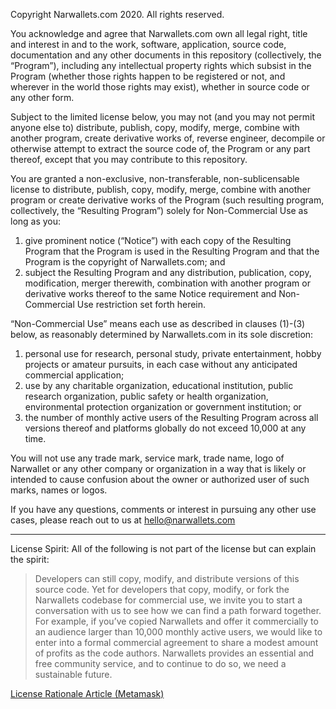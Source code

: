 Copyright Narwallets.com 2020. All rights reserved.
 
You acknowledge and agree that Narwallets.com own all legal right, title and interest in and to the work, software, application, source code, documentation and any other documents in this repository (collectively, the “Program”), including any intellectual property rights which subsist in the Program (whether those rights happen to be registered or not, and wherever in the world those rights may exist), whether in source code or any other form.
 
Subject to the limited license below, you may not (and you may not permit anyone else to) distribute, publish, copy, modify, merge, combine with another program, create derivative works of, reverse engineer, decompile or otherwise attempt to extract the source code of, the Program or any part thereof, except that you may contribute to this repository.
 
You are granted a non-exclusive, non-transferable, non-sublicensable license to distribute, publish, copy, modify, merge, combine with another program or create derivative works of the Program (such resulting program, collectively, the “Resulting Program”) solely for Non-Commercial Use as long as you:
 1. give prominent notice (“Notice”) with each copy of the Resulting Program that the Program is used in the Resulting Program and that the Program is the copyright of Narwallets.com; and
 2. subject the Resulting Program and any distribution, publication, copy, modification, merger therewith, combination with another program or derivative works thereof to the same Notice requirement and Non-Commercial Use restriction set forth herein.
 
“Non-Commercial Use” means each use as described in clauses (1)-(3) below, as reasonably determined by Narwallets.com in its sole discretion: 
 1. personal use for research, personal study, private entertainment, hobby projects or amateur pursuits, in each case without any anticipated commercial application;
 2. use by any charitable organization, educational institution, public research organization, public safety or health organization, environmental protection organization or government institution; or
 3. the number of monthly active users of the Resulting Program across all versions thereof and platforms globally do not exceed 10,000 at any time.
 
You will not use any trade mark, service mark, trade name, logo of Narwallet or any other company or organization in a way that is likely or intended to cause confusion about the owner or authorized user of such marks, names or logos.
 
If you have any questions, comments or interest in pursuing any other use cases, please reach out to us at hello@narwallets.com

----
License Spirit:
All of the following is not part of the license but can explain the spirit:

> Developers can still copy, modify, and distribute versions of this source code. 
Yet for developers that copy, modify, or fork the Narwallets codebase for commercial use, we invite you to start a conversation with us to see how we can find a path forward together. For example, if you’ve copied Narwallets and offer it commercially to an audience larger than 10,000 monthly active users, we would like to enter into a formal commercial agreement to share a modest amount of profits as the code authors. Narwallets provides an essential and free community service, and to continue to do so, we need a sustainable future.

[License Rationale Article (Metamask)](/docs/license-rationale.md)
